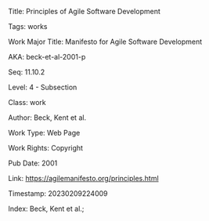 Title:  Principles of Agile Software Development

Tags:   works

Work Major Title: Manifesto for Agile Software Development

AKA:    beck-et-al-2001-p

Seq:    11.10.2

Level:  4 - Subsection

Class:  work

Author: Beck, Kent et al.

Work Type: Web Page

Work Rights: Copyright

Pub Date: 2001

Link:   https://agilemanifesto.org/principles.html

Timestamp: 20230209224009

Index:  Beck, Kent et al.; 
